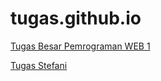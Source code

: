 # tugas.github.io
[Tugas Besar Pemrograman WEB 1](http://stevenharnandy.me/stevennandi/index.html)

[Tugas Stefani](http://stevenharnandy.me/stefanirumanto/index.html)
